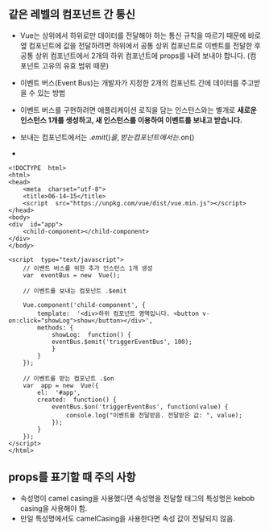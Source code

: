 

## 같은 레벨의 컴포넌트 간 통신

 - Vue는 상위에서 하위로만 데이터를 전달해야 하는 통신 규칙을 따르기 때문에 바로 옆 컴포넌트에 값을 전달하려면 하위에서 공통 상위 컴포넌트로 이벤트를 전달한 후 공통 상위 컴포넌트에서 2개의 하위 컴포넌트에 props를 내려 보내야 합니다. (컴포넌트 고유의 유효 범위 때문)
   
- 이벤트 버스(Event Bus)는 개발자가 지정한 2개의 컴포넌트 간에 데이터를 주고받을 수 있는 방법
   
- 이벤트 버스를 구현하려면 애플리케이션 로직을 담는 인스턴스와는 별개로 **새로운 인스턴스 1개를 생성하고, 새 인스턴스를 이용하여 이벤트를 보내고 받습니다.**

- 보내는 컴포넌트에서는 .$emit()을, 받는 컴포넌트에서는 .$on()
- 

	<!DOCTYPE  html>
	<html>
	<head>
		<meta  charset="utf-8">
		<title>06-14~15</title>
		<script  src="https://unpkg.com/vue/dist/vue.min.js"></script>
	</head>
	<body>
	<div  id="app">
		<child-component></child-component>
	</div>
	</body>

	<script  type="text/javascript">
		// 이벤트 버스를 위한 추가 인스턴스 1개 생성
		var  eventBus = new  Vue();
		
		// 이벤트를 보내는 컴포넌트 .$emit

		Vue.component('child-component', {
			template:  '<div>하위 컴포넌트 영역입니다. <button v-on:click="showLog">show</button></div>',
			methods: {
				showLog:  function() {
				eventBus.$emit('triggerEventBus', 100);
				}
			}
		});

		// 이벤트를 받는 컴포넌트 .$on
		var  app = new  Vue({
			el:  '#app',
			created:  function() {
				eventBus.$on('triggerEventBus', function(value) {
					console.log("이벤트를 전달받음. 전달받은 값: ", value);
				});
			}
		});
	</script>
	</html>


## props를 표기할 때 주의 사항
- 속성명이 camel casing을 사용했다면 속성명을 전달할 태그의 특성명은 kebob casing을 사용해야 함.
- 만일 특성명에서도 camelCasing을 사용한다면 속성 값이 전달되지 않음.
